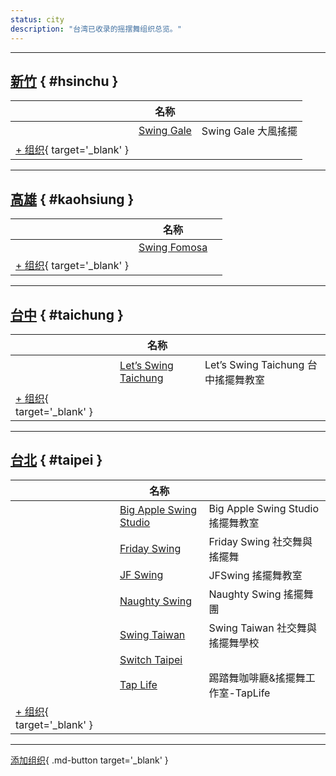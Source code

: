 ```yaml
---
status: city
description: "台湾已收录的摇摆舞组织总览。"
---
```


---

## <a id=hsinchu></a>[新竹](#hsinchu) { #hsinchu }

| | 名称 | |
| --- | --- | --- |
| | [Swing Gale](swing-gale.md) | Swing Gale 大風搖擺 |
| [+ 组织](https://github.com/swingdance/orgs/issues/new?assignees=&labels=add+org&projects=&template=02-add_entity.yml&title=%5Bzh_TW%5D%20%3CName%3E&region=zh_TW&province=Hsinchu&city=Hsinchu){ target='_blank' }

---

## <a id=kaohsiung></a>[高雄](#kaohsiung) { #kaohsiung }

| | 名称 | |
| --- | --- | --- |
| | [Swing Fomosa](swing-fomosa.md) |  |
| [+ 组织](https://github.com/swingdance/orgs/issues/new?assignees=&labels=add+org&projects=&template=02-add_entity.yml&title=%5Bzh_TW%5D%20%3CName%3E&region=zh_TW&province=Kaohsiung&city=Kaohsiung){ target='_blank' }

---

## <a id=taichung></a>[台中](#taichung) { #taichung }

| | 名称 | |
| --- | --- | --- |
| | [Let’s Swing Taichung](lets-swing-taichung.md) | Let’s Swing Taichung 台中搖擺舞教室 |
| [+ 组织](https://github.com/swingdance/orgs/issues/new?assignees=&labels=add+org&projects=&template=02-add_entity.yml&title=%5Bzh_TW%5D%20%3CName%3E&region=zh_TW&province=Taichung&city=Taichung){ target='_blank' }

---

## <a id=taipei></a>[台北](#taipei) { #taipei }

| | 名称 | |
| --- | --- | --- |
| | [Big Apple Swing Studio](big-apple-swing-studio.md) | Big Apple Swing Studio 搖擺舞教室 |
| | [Friday Swing](friday-swing.md) | Friday Swing 社交舞與搖擺舞 |
| | [JF Swing](jf-swing.md) | JFSwing 搖擺舞教室 |
| | [Naughty Swing](naughty-swing.md) | Naughty Swing 搖擺舞團 |
| | [Swing Taiwan](swing-tai-wan.md) | Swing Taiwan 社交舞與搖擺舞學校 |
| | [Switch Taipei](switch-taipei.md) |  |
| | [Tap Life](tap-life.md) | 踢踏舞咖啡廳&搖擺舞工作室-TapLife |
| [+ 组织](https://github.com/swingdance/orgs/issues/new?assignees=&labels=add+org&projects=&template=02-add_entity.yml&title=%5Bzh_TW%5D%20%3CName%3E&region=zh_TW&province=Taipei&city=Taipei){ target='_blank' }

---

[添加组织](https://github.com/swingdance/orgs/issues/new?assignees=&labels=add+org&projects=&template=02-add_entity.yml&title=%5Bzh_TW%5D%20%3CName%3E&region=zh_TW&province=&city=){ .md-button target='_blank' }
